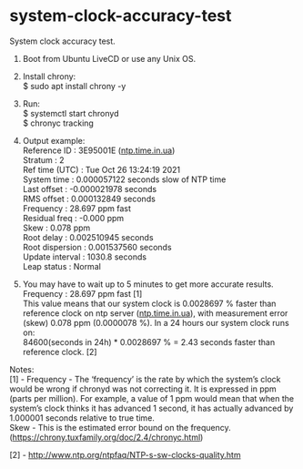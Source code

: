 # system-clock-accuracy-test
System clock accuracy test.
<ol>
<li class="has-line-data" data-line-start="0" data-line-end="1">
<p class="has-line-data" data-line-start="0" data-line-end="1">Boot from Ubuntu LiveCD or use any Unix OS.</p>
</li>
<li class="has-line-data" data-line-start="1" data-line-end="3">
<p class="has-line-data" data-line-start="1" data-line-end="3">Install chrony:<br>
$ sudo apt install chrony -y</p>
</li>
<li class="has-line-data" data-line-start="3" data-line-end="7">
<p class="has-line-data" data-line-start="3" data-line-end="6">Run:<br>
$ systemctl start chronyd<br>
$ chronyc tracking</p>
</li>
<li class="has-line-data" data-line-start="7" data-line-end="22">
<p class="has-line-data" data-line-start="7" data-line-end="21">Output example:<br>
Reference ID    : 3E95001E (<a href="http://ntp.time.in.ua">ntp.time.in.ua</a>)<br>
Stratum         : 2<br>
Ref time (UTC)  : Tue Oct 26 13:24:19 2021<br>
System time     : 0.000057122 seconds slow of NTP time<br>
Last offset     : -0.000021978 seconds<br>
RMS offset      : 0.000132849 seconds<br>
Frequency       : 28.697 ppm fast<br>
Residual freq   : -0.000 ppm<br>
Skew            : 0.078 ppm<br>
Root delay      : 0.002510945 seconds<br>
Root dispersion : 0.001537560 seconds<br>
Update interval : 1030.8 seconds<br>
Leap status     : Normal</p>
</li>
<li class="has-line-data" data-line-start="22" data-line-end="26">
<p class="has-line-data" data-line-start="22" data-line-end="26">You may have to wait up to 5 minutes to get more accurate results.<br>
Frequency       : 28.697 ppm fast [1]<br>
This value means that our system clock is 0.0028697 % faster than reference clock on ntp server (<a href="http://ntp.time.in.ua">ntp.time.in.ua</a>), with measurement error (skew) 0.078 ppm (0.0000078 %). In a 24 hours our system clock runs on:<br>
84600(seconds in 24h) * 0.0028697 % = 2.43 seconds faster than reference clock.  [2]</p>
</li>
</ol>
<p class="has-line-data" data-line-start="28" data-line-end="32">Notes:<br>
[1] -  Frequency - The ‘frequency’ is the rate by which the system’s clock would be wrong if chronyd was not correcting it. It is expressed in ppm (parts per million). For example, a value of 1 ppm would mean that when the system’s clock thinks it has advanced 1 second, it has actually advanced by 1.000001 seconds relative to true time.<br>
Skew - This is the estimated error bound on the frequency.<br>
(<a href="https://chrony.tuxfamily.org/doc/2.4/chronyc.html">https://chrony.tuxfamily.org/doc/2.4/chronyc.html</a>)</p>
<p class="has-line-data" data-line-start="33" data-line-end="34">[2] -  <a href="http://www.ntp.org/ntpfaq/NTP-s-sw-clocks-quality.htm">http://www.ntp.org/ntpfaq/NTP-s-sw-clocks-quality.htm</a></p>
